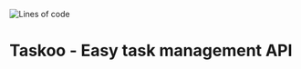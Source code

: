 ![Lines of code](https://img.shields.io/tokei/lines/github/PhenomEY/TaskooAPI)
# Taskoo - Easy task management API
